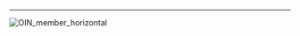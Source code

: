 
---
![OIN_member_horizontal](https://github.com/user-attachments/assets/8230b143-d9d9-4461-8c72-f82ed69252be)
